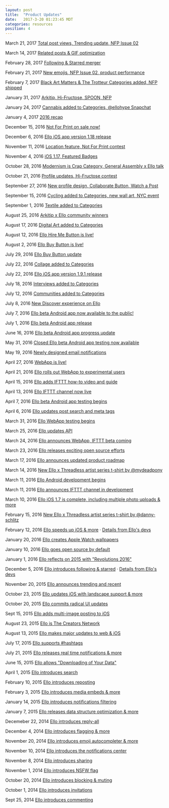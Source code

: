 ```yaml
---
layout: post
title:  "Product Updates"
date:   2017-3-20 01:23:45 MDT
categories: resources
position: 4
---
```

March 21, 2017
[Total post views, Trending update, NFP Issue 02](https://ello.co/lucian/post/ezcsltzacz5l-3wkypedxq)

March 14, 2017
[Related posts & GIF optimization](https://ello.co/lucian/post/20ur3-cn3axjzijdamr5sg)

February 28, 2017
[Following & Starred merger](https://ello.co/lucian/post/bpbt_olabdcbhnsprp0bzg)

February 21, 2017
[New emojis, NFP Issue 02, product performance](https://ello.co/lucian/post/ry8kwzj3ql2s6q8rdlp6vq)

February 7, 2017
[Black Art Matters & The Trotteur Categories added, NFP shipped](https://ello.co/lucian/post/sxkwnoz64awjicapidw8pa)

January 31, 2017
[Arkitip, Hi-Fructose, SPOON, NFP](https://ello.co/lucian/post/snyt80t00ioy0_tiskx0hq)

January 24, 2017
[Cannabis added to Categories, @ellohype Snapchat](https://ello.co/lucian/post/nnjf9ajx-kdt-dxol7k71g)

January 4, 2017
[2016 recap](https://ello.co/lucian/post/3nmm9z0h_ps99slc0fr6cg)

December 15, 2016
[Not For Print on sale now!](https://ello.co/lucian/post/9upmkwzyks8xkbcmtizroq)

December 6, 2016
[Ello iOS app version 1.18 release](https://ello.co/lucian/post/2zgipaktvfdndvcah7nzbq)

November 11, 2016
[Location feature, Not For Print contest](https://ello.co/lucian/post/t5-tceykuzwlvsn1dw6feq)

November 4, 2016
[iOS 1.17, Featured Badges](https://ello.co/lucian/post/wun29p9lzwrtew5y1ck57q)

October 28, 2016
[Modernism is Crap Category, General Assembly x Ello talk](https://ello.co/lucian/post/cd5jbyesrikkdcoxn-v-8g)

October 21, 2016
[Profile updates, Hi-Fructose contest](https://ello.co/lucian/post/iajaakkdeb8yvnyp7prwng)

September 27, 2016
[New profile design, Collaborate Button, Watch a Post](https://ello.co/lucian/post/-cxwdxs2-wsmc2nrhil8ja)

September 15, 2016
[Cycling added to Categories, new wall art, NYC event](https://ello.co/lucian/post/woispiyg2bfu6v3ks_edog)

September 1, 2016
[Textile added to Categories](https://ello.co/lucian/post/07ycij3aq5v-3zqvzaqi3w)

August 25, 2016
[Arkitip x Ello community winners](https://ello.co/lucian/post/pkqj9qkmlrnrewji_zrzdq)

August 17, 2016
[Digital Art added to Categories](https://ello.co/lucian/post/pjvceob6kauvjchmxzie5g)

August 12, 2016
[Ello Hire Me Button is live!](https://ello.co/lucian/post/-kc0f4c-9v3neqknawht2g)

August 2, 2016
[Ello Buy Button is live!](https://ello.co/lucian/post/x7w-h1ynhs_owszd_fq4yg)

July 29, 2016
[Ello Buy Button update](https://ello.co/lucian/post/jikkdyzs8xktosrfyrf0zw)

July 22, 2016
[Collage added to Categories](https://ello.co/lucian/post/53jjclczoqaxw8ou1otfqw)

July 22, 2016
[Ello iOS app version 1.9.1 release](https://ello.co/lucian/post/pfflgaryuspzlvzbfrbpvw)

July 18, 2016
[Interviews added to Categories](https://ello.co/lucian/post/x0mwjhe_rhhm7bi0op8yhw)

July 12, 2016
[Communities added to Categories](https://ello.co/lucian/post/p5t5s1_ungufbrc2ejuplq)

July 8, 2016
[New Discover experience on Ello](https://ello.co/lucian/post/d4cvje3u33dxbiudd3ja3g) 

July 7, 2016
[Ello beta Android app now available to the public!](https://ello.co/lucian/post/wucpudolfsnjzst0sdyvbq)

July 1, 2016
[Ello beta Android app release](https://ello.co/lucian/post/2zibhb54rm0eruhorkqefg)

June 16, 2016
[Ello beta Android app progress update](https://ello.co/lucian/post/gv3t6ufjrbjxsamj9cezzg)

May 31, 2016
[Closed Ello beta Android app testing now available](https://ello.co/lucian/post/hstoxfx2ehpv9mp_sxqmtw)

May 19, 2016
[Newly designed email notifications](https://ello.co/lucian/post/rawcjskl0rugcz9gksltxa)

April 27, 2016
[WebApp is live!](https://ello.co/lucian/post/f-hnjn0vpifcmfee1krpia)

April 21, 2016
[Ello rolls out WebApp to experimental users](https://ello.co/lucian/post/xaymcelfxvx5albdq_odkg)

April 15, 2016
[Ello adds IFTTT how-to video and guide](https://ello.co/dcdoran/post/knrjeno4qeisr8rlw3nbhq)

April 13, 2016
[Ello IFTTT channel now live](https://ello.co/lucian/post/dst7majcwi2goiluzm8mcg)

April 7, 2016
[Ello beta Android app testing begins](https://ello.co/lucian/post/mc6smiqw4sxfqurtgd8l7q)

April 6, 2016
[Ello updates post search and meta tags](https://ello.co/dcdoran/post/fczedfszrybofwtdbwx2dg)

March 31, 2016
[Ello WebApp testing begins](https://ello.co/lucian/post/g-nolbyla-5mcvvunqlhuq)

March 25, 2016
[Ello updates API](https://ello.co/dcdoran/post/cbwm3evfc4kbezcb-hlwaw)

March 24, 2016
[Ello announces WebApp, IFTTT beta coming](https://ello.co/lucian/post/or42ouiblji95rbkz6a94a)

March 23, 2016
[Ello releases exciting open source efforts](https://ello.co/jayzes/post/mozrsgmco-9qyvw4zl74ca)

March 17, 2016
[Ello announces updated product roadmap](https://ello.co/lucian/post/Sk0lfjztw77ZALxpYcgLzQ)

March 14, 2016
[New Ello x Threadless artist series t-shirt by @mydeadpony](https://ello.co/lucian/post/uq3YwiE0tWXdwFzsTXoHtg)

March 11, 2016
[Ello Android development begins](https://ello.co/lucian/post/l6SA64W28le1i4j37l7CYg)

March 11, 2016
[Ello announces IFTTT channel in development](https://ello.co/lucian/post/W0yaLHNzh3609A9G92sW4g)

March 10, 2016
[Ello iOS 1.7 is complete, including multiple photo uploads & more](https://ello.co/dcdoran/post/i1w8ypvxQt_OJhH87urEjw)

February 15, 2016
[New Ello x Threadless artist series t-shirt by @danny-schlitz](https://ello.co/elloblog/post/vzV3GwIcBSvmIlyKKbG-2Q)

February 12, 2016
[Ello speeds up iOS & more](https://ello.co/ello/post/FWGbtfCBEvVGaq1FbrU3dQ) · [Details from Ello's devs](https://ello.co/cacheflowe/post/X-OmEUPPwCVtjzOjojHdrA)

January 20, 2016
[Ello creates Apple Watch wallpapers](https://ello.co/elloblog/post/gnLdUUHjK6VQhaGKPZpG9w)

January 10, 2016
[Ello goes open source by default](https://ello.co/jayzes/post/tqLL-Z8U8GfbDySRk6wbKg)

January 1, 2016
[Ello reflects on 2015 with "Revolutions 2016"](https://ello.co/budnitz/post/vpZztQRsg1ZH2-U2BuDUYg)

December 5, 2016
[Ello introduces following & starred](https://ello.co/ello/post/XZ6Qkg6N9z9rhqO5rt12Pw) · [Details from Ello's devs](https://ello.co/ello/post/kXAmcLqi3iHrVIzfYsWhAA)

November 20, 2015
[Ello announces trending and recent](https://ello.co/elloblog/post/3QCX-udTieFLo61_p1KcLw)

October 23, 2015
[Ello updates iOS with landscape support & more](https://ello.co/dcdoran/post/zhhPtieW_KaDMHhQufRskw)

October 20, 2015
[Ello commits radical UI updates](https://ello.co/dcdoran/post/-pRboJZTTQYoT1FvMK_7EQ)

Sept 15, 2015
[Ello adds multi-image posting to iOS](https://ello.co/elloblog/post/rZWH5dWvye-XyWfluAyVUQ)

August 23, 2015
[Ello is The Creators Network](https://ello.co/budnitz/post/iGohqvgmA0B_QW-hUnlZ3A)

August 13, 2015
[Ello makes major updates to web & iOS](https://ello.co/dcdoran/post/2BrpI81pcH_BOpgWyoIW5w)

July 17, 2015
[Ello supports #hashtags](https://ello.co/budnitz/post/96LExXWIj00q6hht8yPTWA)

July 21, 2015
[Ello releases real time notifications & more](https://ello.co/dcdoran/post/mAvdLOoQVmoYFOO-cbztIQ)

June 15, 2015
[Ello allows "Downloading of Your Data"](https://ello.co/dcdoran/post/4ErgpbHDriPoajk-wHbADw)

April 1, 2015
[Ello introduces search](https://ello.co/dcdoran/post/LuGIUIPZpMN2uYoarkYawA)

February 10, 2015
[Ello introduces reposting](https://ello.co/cacheflowe/post/_Bq1t3Px5vrdV1xuTJMU8g)

February 3, 2015
[Ello introduces media embeds & more](https://ello.co/cacheflowe/post/qA-w-TlxrqruKaIqxC2uiQ)

January 14, 2015
[Ello introduces notifications filtering](https://ello.co/cacheflowe/post/nspW5ppP2PEYRf0nLXP25Q)

January 7, 2015
[Ello releases data structure optimization & more](https://ello.co/cacheflowe/post/dj79MQQtQmTzn_e8pR3TXg)

Decemeber 22, 2014
[Ello introduces reply-all](https://ello.co/cacheflowe/post/ca0w3BLwlC3IkWBniTQC4Q)

December 4, 2014
[Ello introduces flagging & more](https://ello.co/cacheflowe/post/y5W2Oo85VC_MqBKqIFx9LA)

November 20, 2014
[Ello introduces emoji autocompleter & more](https://ello.co/cacheflowe/post/HJMCL-VwqQiD8-sv2rrg9A)

November 10, 2014
[Ello introduces the notifications center](https://ello.co/cacheflowe/post/GF5MiltnVLX1K3gcqD1vcw)

November 8, 2014
[Ello introduces sharing](https://ello.co/cacheflowe/post/UN7BvpAG2u--Au94MOfxOg)

November 1, 2014
[Ello introduces NSFW flag](https://ello.co/budnitz/post/eO8xJ--IS_DfSRIUF63rPw)

October 20, 2014
[Ello introduces blocking & muting](https://ello.co/cacheflowe/post/b_bZB9N8wjPu206-T7WUPg)

October 1, 2014
[Ello introduces invitations](https://ello.co/cacheflowe/post/AWfA4AwaHV2WKmbK_WR4Pw)

Sept 25, 2014
[Ello introduces commenting](https://ello.co/cacheflowe/post/f9IJdJ768rfnXx8Q0d4zTg)
